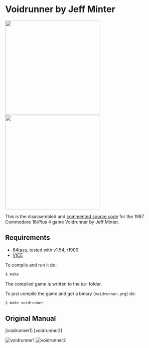 # Voidrunner by Jeff Minter
<img src="https://user-images.githubusercontent.com/58846/103489314-9b2daa00-4e0b-11eb-8ba1-3206607f8c19.png" height=300><img src="https://user-images.githubusercontent.com/58846/103489278-4c801000-4e0b-11eb-92e2-db6386d1d4b5.gif" height=300>



This is the disassembled and [commented source code] for the 1987 Commodore 16/Plus 4 game Voidrunner by Jeff Minter. 


## Requirements

* [64tass][64tass], tested with v1.54, r1900
* [VICE][vice]

[64tass]: http://tass64.sourceforge.net/
[vice]: http://vice-emu.sourceforge.net/
[https://voidrunner.xyz]: https://mwenge.github.io/voidrunner.xyz
[commented source code]:https://github.com/mwenge/voidrunner/blob/master/src/voidrunner.asm

To compile and run it do:

```sh
$ make
```
The compiled game is written to the `bin` folder. 

To just compile the game and get a binary (`voidrunner.prg`) do:

```sh
$ make voidrunner
```

## Original Manual
[voidrunner1]
[voidrunner2]

![voidrunner1](https://user-images.githubusercontent.com/58846/104088333-05a47700-525e-11eb-94be-7dc76bc782bb.jpg)
![voidrunner2](https://user-images.githubusercontent.com/58846/104088334-0806d100-525e-11eb-8fc5-30462700aa7c.jpg)


